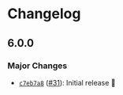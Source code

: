 # Changelog

## 6.0.0

### Major Changes

- [`c7eb7a8`](https://github.com/capawesome-team/capacitor-plugins-sponsorware/commit/c7eb7a81316a48bd756e6f3a9deae2bfc52517ee) ([#31](https://github.com/capawesome-team/capacitor-plugins-sponsorware/pull/31)): Initial release 🚀
